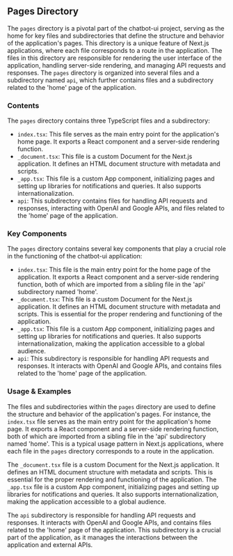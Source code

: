 
## Pages Directory

The `pages` directory is a pivotal part of the chatbot-ui project, serving as the home for key files and subdirectories that define the structure and behavior of the application's pages. This directory is a unique feature of Next.js applications, where each file corresponds to a route in the application. The files in this directory are responsible for rendering the user interface of the application, handling server-side rendering, and managing API requests and responses. The `pages` directory is organized into several files and a subdirectory named `api`, which further contains files and a subdirectory related to the 'home' page of the application.

### Contents

The `pages` directory contains three TypeScript files and a subdirectory:

- `index.tsx`: This file serves as the main entry point for the application's home page. It exports a React component and a server-side rendering function.
- `_document.tsx`: This file is a custom Document for the Next.js application. It defines an HTML document structure with metadata and scripts.
- `_app.tsx`: This file is a custom App component, initializing pages and setting up libraries for notifications and queries. It also supports internationalization.
- `api`: This subdirectory contains files for handling API requests and responses, interacting with OpenAI and Google APIs, and files related to the 'home' page of the application.

### Key Components

The `pages` directory contains several key components that play a crucial role in the functioning of the chatbot-ui application:

- `index.tsx`: This file is the main entry point for the home page of the application. It exports a React component and a server-side rendering function, both of which are imported from a sibling file in the 'api' subdirectory named 'home'.
- `_document.tsx`: This file is a custom Document for the Next.js application. It defines an HTML document structure with metadata and scripts. This is essential for the proper rendering and functioning of the application.
- `_app.tsx`: This file is a custom App component, initializing pages and setting up libraries for notifications and queries. It also supports internationalization, making the application accessible to a global audience.
- `api`: This subdirectory is responsible for handling API requests and responses. It interacts with OpenAI and Google APIs, and contains files related to the 'home' page of the application.

### Usage & Examples

The files and subdirectories within the `pages` directory are used to define the structure and behavior of the application's pages. For instance, the `index.tsx` file serves as the main entry point for the application's home page. It exports a React component and a server-side rendering function, both of which are imported from a sibling file in the 'api' subdirectory named 'home'. This is a typical usage pattern in Next.js applications, where each file in the `pages` directory corresponds to a route in the application.

The `_document.tsx` file is a custom Document for the Next.js application. It defines an HTML document structure with metadata and scripts. This is essential for the proper rendering and functioning of the application. The `_app.tsx` file is a custom App component, initializing pages and setting up libraries for notifications and queries. It also supports internationalization, making the application accessible to a global audience.

The `api` subdirectory is responsible for handling API requests and responses. It interacts with OpenAI and Google APIs, and contains files related to the 'home' page of the application. This subdirectory is a crucial part of the application, as it manages the interactions between the application and external APIs.
